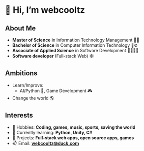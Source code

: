 # 👋 Hi, I’m **webcooltz** #

## About Me ##
  - **Master of Science** in Information Technology Management 📜📡
  - **Bachelor of Science** in Computer Information Technology 📃⚙️
  - **Associate of Applied Science** in Software Development 📄👨🏻‍💻
  - **Software developer** (Full-stack Web) 🕸️


## Ambitions ##
  - Learn/Improve:
      - AI/Python 🐍, Game Development 🎮
  - Change the world 🌎
  
## Interests ##
  - 👀 Hobbies: **Coding, games, music, sports, saving the world**
  - 🌱 Currently learning: **Python, Unity, C#**
  - 💞️ Projects: **Full-stack web apps, open source apps, games**
  - 📫 Email: **webcooltz@duck.com**
